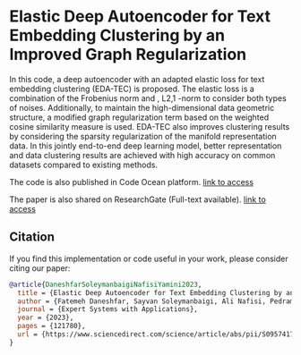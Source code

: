 # Elastic Deep Autoencoder for Text Embedding Clustering by an Improved Graph Regularization
In this code, a deep autoencoder with an adapted elastic loss for text embedding clustering (EDA-TEC) is proposed. The elastic loss is a combination of the Frobenius norm and , L2,1 -norm to consider both types of noises. Additionally, to maintain the high-dimensional data geometric structure, a modified graph regularization term based on the weighted cosine similarity measure is used. EDA-TEC also improves clustering results by considering the sparsity regularization of the manifold representation data. In this jointly end-to-end deep learning model, better representation and data clustering results are achieved with high accuracy on common datasets compared to existing methods.

The code is also published in Code Ocean platform. [link to access](https://codeocean.com/capsule/3ed804c0-d040-4f03-b047-52e83b8eed0c/)

The paper is also shared on ResearchGate (Full-text available). [link to access](https://www.researchgate.net/publication/374150988_Elastic_Deep_Autoencoder_for_Text_Embedding_Clustering_by_an_Improved_Graph_Regularization)

## Citation

If you find this implementation or code useful in your work, please consider citing our paper:

```bibtex
@article{DaneshfarSoleymanbaigiNafisiYamini2023,
  title = {Elastic Deep Autoencoder for Text Embedding Clustering by an Improved Graph Regularization},
  author = {Fatemeh Daneshfar, Sayvan Soleymanbaigi, Ali Nafisi, Pedram Yamini},
  journal = {Expert Systems with Applications},
  year = {2023},
  pages = {121780},
  url = {https://www.sciencedirect.com/science/article/abs/pii/S0957417423022820},
}

